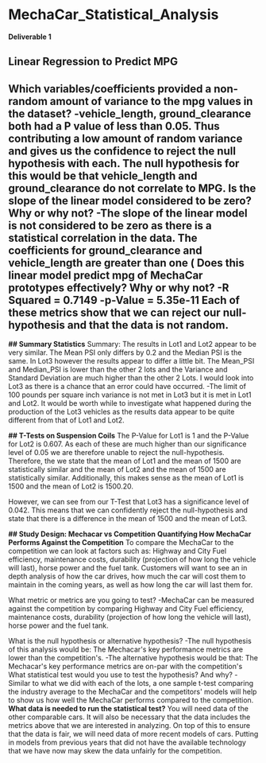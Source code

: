 # MechaCar_Statistical_Analysis

**Deliverable 1**
## Linear Regression to Predict MPG
Which variables/coefficients provided a non-random amount of variance to the mpg values in the dataset?
-vehicle_length, ground_clearance both had a P value of less than 0.05. Thus contributing a low amount of random variance and gives us the confidence to reject the null hypothesis with each. The null hypothesis for this would be that vehicle_length and ground_clearance do not correlate to MPG.
Is the slope of the linear model considered to be zero? Why or why not?
-The slope of the linear model is not considered to be zero as there is a statistical correlation in the data. The coefficients for ground_clearance and vehicle_length are greater than one (
Does this linear model predict mpg of MechaCar prototypes effectively? Why or why not?
-R Squared = 0.7149
-p-Value = 5.35e-11
Each of these metrics show that we can reject our null-hypothesis and that the data is not random.
-


**## Summary Statistics**
Summary:
The results in Lot1 and Lot2 appear to be very similar. The Mean PSI only differs by 0.2 and the Median PSI is the same. In Lot3 however the results appear to differ a little bit. The Mean_PSI and Median_PSI is lower than the other 2 lots and the Variance and Standard Deviation are much higher than the other 2 Lots. I would look into Lot3 as there is a chance that an error could have occurred.
-The limit of 100 pounds per square inch variance is not met in Lot3 but it is met in Lot1 and Lot2. It would be worth while to investigate what happened during the production of the Lot3 vehicles as the results data appear to be quite different from that of Lot1 and Lot2.

**## T-Tests on Suspension Coils**
The P-Value for Lot1 is 1 and the P-Value for Lot2 is 0.607. As each of these are much higher than our significance level of 0.05 we are therefore unable to reject the null-hypothesis.
Therefore, the we state that the mean of Lot1 and the mean of 1500 are statistically similar and the mean of Lot2 and the mean of 1500 are statistically similar.
Additionally, this makes sense as the mean of Lot1 is 1500 and the mean of Lot2 is 1500.20.

However, we can see from our T-Test that Lot3 has a significance level of 0.042. This means that we can confidently reject the null-hypothesis and state that there is a difference in the mean of 1500 and the mean of Lot3.


**## Study Design: Mechacar vs Competition**
**Quantifying How MechaCar Performs Against the Competition**
To compare the MechaCar to the competition we can look at factors such as: Highway and City Fuel efficiency, maintenance costs, durability (projection of how long the vehicle will last), horse power and the fuel tank.
Customers will want to see an in depth analysis of how the car drives, how much the car will cost them to maintain in the coming years, as well as how long the car will last them for.

What metric or metrics are you going to test?
-MechaCar can be measured against the competition by comparing Highway and City Fuel efficiency, maintenance costs, durability (projection of how long the vehicle will last), horse power and the fuel tank.

What is the null hypothesis or alternative hypothesis?
-The null hypothesis of this analysis would be: The Mechacar's key performance metrics are lower than the competition's.
-The alternative hypothesis would be that: The Mechacar's key performance metrics are on-par with the competition's
What statistical test would you use to test the hypothesis? And why?
-Similar to what we did with each of the lots, a one sample t-test comparing the industry average to the MechaCar and the competitors' models will help to show us how well the MechaCar performs compared to the competition.
**What data is needed to run the statistical test?**
You will need data of the other comparable cars. It will also be necessary that the data includes the metrics above that we are interested in analyzing. On top of this to ensure that the data is fair, we will need data of more recent models of cars. Putting in models from previous years that did not have the available technology that we have now may skew the data unfairly for the competition.
